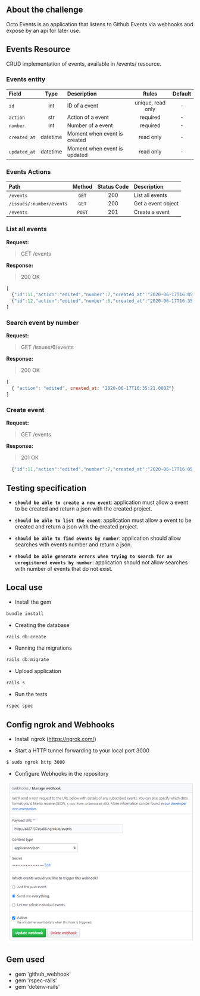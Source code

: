 ## About the challenge

Octo Events is an application that listens to Github Events via webhooks and expose by an api for later use.

## Events Resource

CRUD implementation of events, available in /events/ resource.

### Events entity

|Field|Type|Description|Rules|Default|
|:---|:--:|:----------|:---:|:-----:|
|`id`|int|ID of a event|unique,   read only|-|
|`action`|str|Action of a event|required|-|
|`number`|int|Number of a event|required|-|
|`created_at`|datetime|Moment when event is created|read only|-|
|`updated_at`|datetime|Moment when event is updated|read only|-|

### Events Actions

|Path|Method|Status Code|Description|
|:---|:----:|:---------:|:----------|
|`/events`|`GET`|200|List all events|
|`/issues/:number/events`|`GET`|200|Get a event object|
|`/events`|`POST`|201|Create a event|

### List all events

**Request:**
> GET /events

**Response:**

> 200 OK
```javascript
[ 
  {"id":11,"action":"edited","number":7,"created_at":"2020-06-17T16:05:36.000Z","updated_at":"2020-06-17T16:05:36.000Z"},
  {"id":12,"action":"edited","number":6,"created_at":"2020-06-17T16:35:21.000Z","updated_at":"2020-06-17T16:35:21.000Z"}
]
```

### Search event by number

**Request:**
> GET /issues/6/events

**Response:**

> 200 OK
```javascript
[ 
  { "action": "edited", created_at: "2020-06-17T16:35:21.000Z"}
]
```

### Create event

**Request:**
> GET /events

**Response:**

> 201 OK
```javascript
  {"id":11,"action":"edited","number":7,"created_at":"2020-06-17T16:05:36.000Z","updated_at":"2020-06-17T16:05:36.000Z"}
```

## Testing specification

- **`should be able to create a new event`**: application must allow a event to be created and return a json with the created project.

- **`should be able to list the event`**: application must allow a event to be created and return a json with the created project.

- **`should be able to find events by number`**: application should allow searches with events number and return a json.

- **`should be able generate errors when trying to search for an unregistered events by number`**: application should not allow searches with number of events that do not exist.

## Local use

* Install the gem

```sh
bundle install
```

* Creating the database

```sh
rails db:create
```

* Running the migrations

```sh
rails db:migrate
```

* Upload application

```sh
rails s
```

* Run the tests

```sh
rspec spec
```

## Config ngrok and Webhooks

* Install ngrok (https://ngrok.com/)

* Start a HTTP tunnel forwarding to your local port 3000

```sh
$ sudo ngrok http 3000 
```

* Configure Webhooks in the repository

![alt text](imgs/confing_webhooks.png)

## Gem used

* gem 'github_webhook'
* gem 'rspec-rails'
* gem 'dotenv-rails'